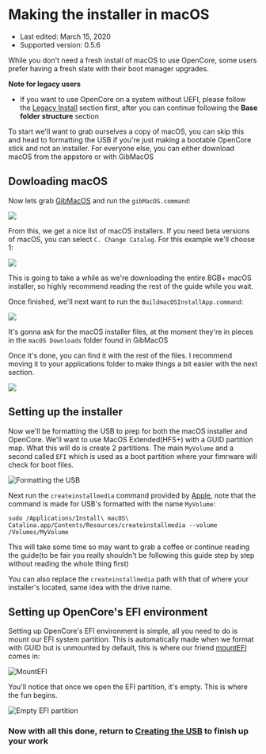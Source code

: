 
# Making the installer in macOS

* Last edited: March 15, 2020
* Supported version: 0.5.6

While you don't need a fresh install of macOS to use OpenCore, some users prefer having a fresh slate with their boot manager upgrades.

**Note for legacy users**
* If you want to use OpenCore on a system without UEFI, please follow the [Legacy Install](/extras/legacy.md) section first, after you can continue following the **Base folder structure** section

To start we'll want to grab ourselves a copy of macOS, you can skip this and head to formatting the USB if you're just making a bootable OpenCore stick and not an installer. For everyone else, you can either download macOS from the appstore or with GibMacOS

## Dowloading macOS

Now lets grab [GibMacOS](https://github.com/corpnewt/gibMacOS) and run the `gibMacOS.command`:

![](https://cdn.discordapp.com/attachments/683011276938543134/694020134993657896/Screen_Shot_2020-03-29_at_9.07.46_PM.png)

From this, we get a nice list of macOS installers. If you need beta versions of macOS, you can select `C. Change Catalog`. For this example we'll choose 1:

![](https://cdn.discordapp.com/attachments/683011276938543134/694021256974041128/Screen_Shot_2020-03-29_at_9.12.31_PM.png)

This is going to take a while as we're downloading the entire 8GB+ macOS installer, so highly recommend reading the rest of the guide while you wait.

Once finished, we'll next want to run the `BuildmacOSInstallApp.command`:

![](https://cdn.discordapp.com/attachments/683011276938543134/694022317956923442/Screen_Shot_2020-03-29_at_9.16.29_PM.png)

It's gonna ask for the macOS installer files, at the moment they're in pieces in the `macOS Downloads` folder found in GibMacOS

Once it's done, you can find it with the rest of the files. I recommend moving it to your applications folder to make things a bit easier with the next section.

![](https://cdn.discordapp.com/attachments/683011276938543134/694022821902549054/Screen_Shot_2020-03-29_at_9.18.19_PM.png)

## Setting up the installer

Now we'll be formatting the USB to prep for both the macOS installer and OpenCore. We'll want to use MacOS Extended(HFS+) with a GUID partition map. What this will do is create 2 partitions. The main `MyVolume` and a second called `EFI` which is used as a boot partition where your fimrware will check for boot files.

![Formatting the USB](https://i.imgur.com/numOUnF.png)

Next run the `createinstallmedia` command provided by [Apple](https://support.apple.com/en-us/HT201372), note that the command is made for USB's formatted with the name `MyVolume`:

```text
sudo /Applications/Install\ macOS\ Catalina.app/Contents/Resources/createinstallmedia --volume /Volumes/MyVolume
```

This will take some time so may want to grab a coffee or continue reading the guide(to be fair you really shouldn't be following this guide step by step without reading the whole thing first)

You can also replace the `createinstallmedia` path with that of where your installer's located, same idea with the drive name.

## Setting up OpenCore's EFI environment

Setting up OpenCore's EFI environment is simple, all you need to do is mount our EFI system partition. This is automatically made when we format with GUID but is unmounted by default, this is where our friend [mountEFI](https://github.com/corpnewt/MountEFI) comes in:

![MountEFI](https://i.imgur.com/4l1oK8i.png)

You'll notice that once we open the EFI partition, it's empty. This is where the fun begins.

![Empty EFI partition](https://i.imgur.com/EDeZB3u.png)

### Now with all this done, return to [Creating the USB](/installer-guide/opencore-efi.md) to finish up your work
